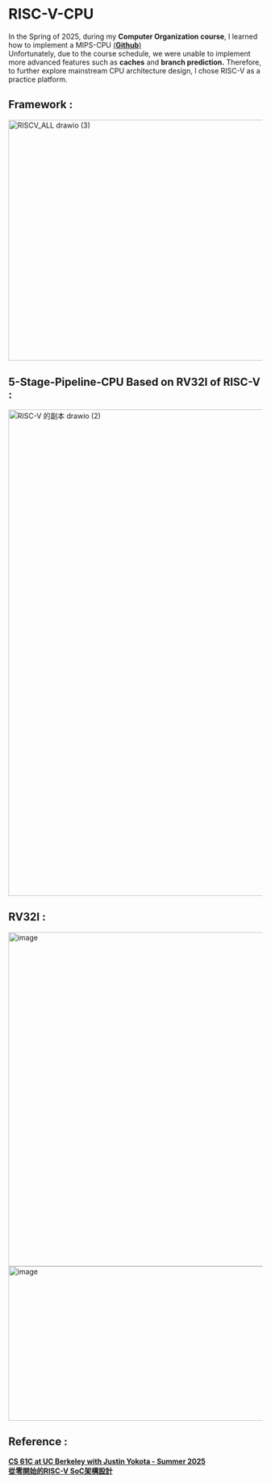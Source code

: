 # RISC-V-CPU
In the Spring of 2025, during my **Computer Organization course**, I learned how to implement a MIPS-CPU [(**Github**)](https://github.com/akira2963753/MIPS-5-stage-pipelined-CPU)   
Unfortunately, due to the course schedule, we were unable to implement more advanced features such as **caches** and **branch prediction.** Therefore, to further explore mainstream CPU architecture design, I chose RISC-V as a practice platform.  
  
## Framework :  
<img width="617.4" height="477.4" alt="RISCV_ALL drawio (3)" src="https://github.com/user-attachments/assets/9d67d304-47b1-4591-be26-7a1e44f2c6ed" />   
  
## 5-Stage-Pipeline-CPU Based on RV32I of RISC-V  :    
<img width="2147" height="964" alt="RISC-V 的副本 drawio (2)" src="https://github.com/user-attachments/assets/8f9f5783-ba46-4b96-a9de-866a14257a65" />  

## RV32I :  
<img width="570" height="662" alt="image" src="https://github.com/user-attachments/assets/17bd8742-7456-4b52-8ced-78caf17fa577" />  
<img width="1190" height="306" alt="image" src="https://github.com/user-attachments/assets/d007e68a-c6b5-4ccf-9cf0-5f6d27182074" />



## Reference :  
[**CS 61C at UC Berkeley with Justin Yokota - Summer 2025**](https://cs61c.org/su25/)    
[**從零開始的RISC-V SoC架構設計**](https://hackmd.io/@w4K9apQGS8-NFtsnFXutfg/B1Re5uGa5#CPU%E6%9E%B6%E6%A7%8B)   

